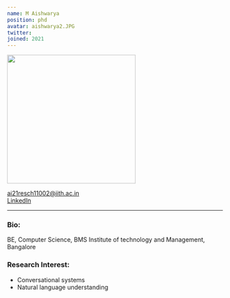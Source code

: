 ```yaml
---
name: M Aishwarya
position: phd
avatar: aishwarya2.JPG
twitter: 
joined: 2021
---
```


<img width="300" src="{{site.baseurl}}/images/people/{{page.avatar}}" data-action="zoom">

<i class="fa fa-envelope-o"></i> ai21resch11002@iith.ac.in <br>
<a href="https://www.linkedin.com/in/aishwaryamdm/"><i class="fa fa-linkedin" target=_blank></i> LinkedIn</a><br>
<hr>

### Bio:
BE, Computer Science, BMS Institute of technology and Management, Bangalore
### Research Interest:
<p style="text-align:justify">

* Conversational systems 
* Natural language understanding
</p>